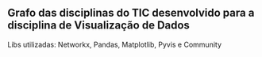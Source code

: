 ## Grafo das disciplinas do TIC desenvolvido para a disciplina de Visualização de Dados
Libs utilizadas: Networkx, Pandas, Matplotlib, Pyvis e Community

